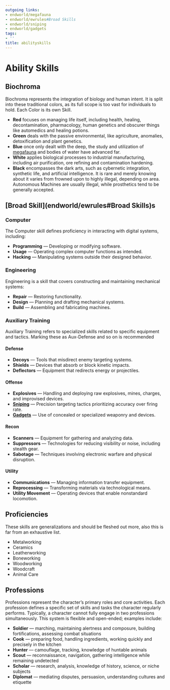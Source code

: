 ```yaml
---
outgoing links:
- endworld/megafauna
- endworld/ewrules#Broad Skills
- endworld/sniping
- endworld/gadgets
tags:
- ''
title: abilityskills
---
```

# Ability Skills

## Biochroma

Biochroma represents the integration of biology and human intent. It is split into these traditional colors, as its full scope is too vast for individuals to hold. 
Each Color is its own Skill.

* **Red** focuses on managing life itself, including health, healing, decontamination, pharmacology, human genetics and obscurer things like automedics and healing potions.
* **Green** deals with the passive environmental, like agriculture, anomalies, detoxification and plant genetics.
* **Blue** once only dealt with the deep, the study and utilization of [megafauna](endworld/megafauna) and bodies of water have advanced far.
* **White** applies biological processes to industrial manufacturing, including air purification, ore refining and contamination hardening.
* **Black** encompasses the dark arts, such as cybernetic integration, synthetic life, and artificial intelligence. It is rare and merely knowing about it varies from frowned upon to highly illegal, depending on area. Autonomous Machines are usually illegal, while prosthetics tend to be generally accepted.

## [Broad Skill](endworld/ewrules#Broad Skills)s
### Computer

The Computer skill defines proficiency in interacting with digital systems, including:

* **Programming** — Developing or modifying software.
* **Usage** — Operating complex computer functions as intended.
* **Hacking** — Manipulating systems outside their designed behavior.

### Engineering

Engineering is a skill that covers constructing and maintaining mechanical systems:

* **Repair** — Restoring functionality.
* **Design** — Planning and drafting mechanical systems.
* **Build** — Assembling and fabricating machines.

### Auxiliary Training

Auxiliary Training refers to specialized skills related to specific equipment and tactics.
Marking these as Aux-Defense and so on is recommended

#### Defense

* **Decoys** — Tools that misdirect enemy targeting systems.
* **Shields** — Devices that absorb or block kinetic impacts.
* **Deflectors** — Equipment that redirects energy or projectiles.

#### Offense

* **Explosives** — Handling and deploying raw explosives, mines, charges, and improvised devices.
* **[Sniping](endworld/sniping)** — Precision targeting tactics prioritizing accuracy over firing rate.
* **[Gadgets](endworld/gadgets)** — Use of concealed or specialized weaponry and devices.

#### Recon

* **Scanners** — Equipment for gathering and analyzing data.
* **Suppressors** — Technologies for reducing visibility or noise, including stealth gear.
* **Sabotage** — Techniques involving electronic warfare and physical disruption.

#### Utility
* **Communications** — Managing information transfer equipment.
* **Reprocessing** — Transforming materials via technological means.
* **Utility Movement** — Operating devices that enable nonstandard locomotion.

## Proficiencies

These skills are generalizations and should be fleshed out more, also this is far from an exhaustive list.

* Metalworking
* Ceramics
* Leatherworking
* Boneworking
* Woodworking
* Woodcraft
* Animal Care

## Professions

Professions represent the character’s primary roles and core activities. Each profession defines a specific set of skills and tasks the character regularly performs. Typically, a character cannot fully engage in two professions simultaneously. This system is flexible and open-ended; examples include:

* **Soldier** — marching, maintaining alertness and composure, building fortifications, assessing combat situations
* **Cook** — preparing food, handling ingredients, working quickly and precisely in the kitchen
* **Hunter** — camouflage, tracking, knowledge of huntable animals
* **Scout** — reconnaissance, navigation, gathering intelligence while remaining undetected
* **Scholar** — research, analysis, knowledge of history, science, or niche subjects
* **Diplomat** — mediating disputes, persuasion, understanding cultures and etiquette
